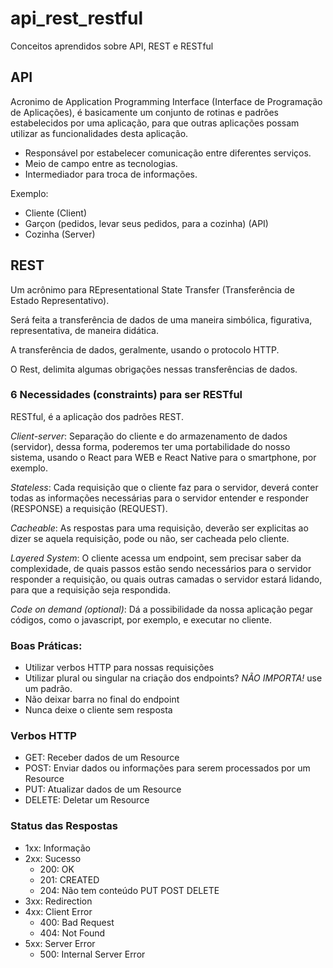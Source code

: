 # api_rest_restful
Conceitos aprendidos sobre API, REST e RESTful

## API

Acronimo de Application Programming Interface (Interface de Programação de Aplicações), é basicamente um conjunto de rotinas e padrões estabelecidos por uma aplicação, para que outras aplicações possam utilizar as funcionalidades desta aplicação.

- Responsável por estabelecer comunicação entre diferentes serviços.
- Meio de campo entre as tecnologias.
- Intermediador para troca de informações.

Exemplo: 

* Cliente (Client)
* Garçon (pedidos, levar seus pedidos, para a cozinha) (API)
* Cozinha (Server)

## REST

Um acrônimo para REpresentational State Transfer (Transferência de Estado Representativo).

Será feita a transferência de dados de uma maneira simbólica, figurativa, representativa, de maneira didática.

A transferência de dados, geralmente, usando o protocolo HTTP.

O Rest, delimita algumas obrigações nessas transferências de dados. 

### 6 Necessidades (constraints) para ser RESTful

RESTful, é a aplicação dos padrões REST.

_Client-server_: Separação do cliente e do armazenamento de dados (servidor), dessa forma, poderemos ter uma portabilidade do nosso sistema, usando o React para WEB e React Native para o smartphone, por exemplo.

_Stateless_: Cada requisição que o cliente faz para o servidor, deverá conter todas as informações necessárias para o servidor entender e responder (RESPONSE) a requisição (REQUEST).

_Cacheable_: As respostas para uma requisição, deverão ser explicitas ao dizer se aquela requisição, pode ou não, ser cacheada pelo cliente.

_Layered System_: O cliente acessa um endpoint, sem precisar saber da complexidade, de quais passos estão sendo necessários para o servidor responder a requisição, ou quais outras camadas o servidor estará lidando, para que a requisição seja respondida.

_Code on demand (optional)_: Dá a possibilidade da nossa aplicação pegar códigos, como o javascript, por exemplo, e executar no cliente.

### Boas Práticas:

- Utilizar verbos HTTP para nossas requisições
- Utilizar plural ou singular na criação dos endpoints? _NÃO IMPORTA!_ use um padrão.
- Não deixar barra no final do endpoint
- Nunca deixe o cliente sem resposta

### Verbos HTTP

- GET: Receber dados de um Resource
- POST: Enviar dados ou informações para serem processados por um Resource
- PUT: Atualizar dados de um Resource
- DELETE: Deletar um Resource

### Status das Respostas

- 1xx: Informação
- 2xx: Sucesso
	- 200: OK
	- 201: CREATED
	- 204: Não tem conteúdo PUT POST DELETE
- 3xx: Redirection
- 4xx: Client Error
	- 400: Bad Request
	- 404: Not Found
- 5xx: Server Error
	- 500: Internal Server Error
